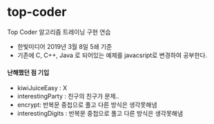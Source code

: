 # top-coder
Top Coder 알고리즘 트레이닝 구현 연습
 - 한빛미디어 2019년 3월 8일 5쇄 기준
 - 기존에 C, C++, Java 로 되어있는 예제를 javacsript로 변경하여 공부한다.


#### 난해했던 점 기입
 - kiwiJuiceEasy : X
 - interestingParty : 친구의 친구가 문제..
 - encrypt: 반복문 중첩으로 풀고 다른 방식은 생각못해냄
 - interestingDigits : 반복문 중첩으로 풀고 다른 방식은 생각못해냄
